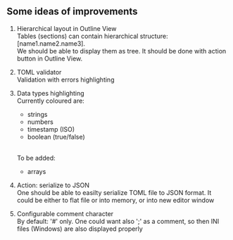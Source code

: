 Some ideas of improvements
--------------------------

1. Hierarchical layout in Outline View
   <br>
   Tables (sections) can contain hierarchical structure: [name1.name2.name3].
   <br>We should be able to display them as tree. 
   It should be done with action button in Outline View.
   
2. TOML validator 
   <br>
   Validation with errors highlighting
   
3. Data types highlighting
   <br>
   Currently coloured are:
    - strings
    - numbers
    - timestamp (ISO)
    - boolean (true/false)
   
   <br>To be added:
    - arrays
   
4. Action: serialize to JSON
   <br>
   One should be able to easilty serialize TOML file to JSON format.
   It could be either to flat file or into memory, or into new editor window
   
5. Configurable comment character
   <br>By default: '#' only. 
   One could want also ';' as a comment, so then INI files (Windows) are also displayed properly
   
